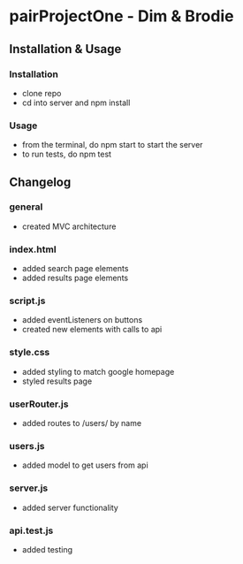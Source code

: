 # pairProjectOne - Dim & Brodie


## Installation & Usage


### Installation
- clone repo
- cd into server and npm install 
### Usage
- from the terminal, do npm start to start the server
- to run tests, do npm test

## Changelog

### general
- created MVC architecture

### index.html
- added search page elements
- added results page elements


### script.js
- added eventListeners on buttons
- created new elements with calls to api

### style.css
- added styling to match google homepage
- styled results page

### userRouter.js
- added routes to /users/ by name

### users.js
- added model to get users from api

### server.js
- added server functionality

### api.test.js
- added testing 
